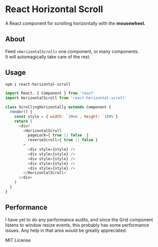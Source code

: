 # React Horizontal Scroll

A React component for scrolling horizontally with the **mousewheel.**


## About

Feed `<HorizontalScroll>` one component, or many components. <br />
It will automagically take care of the rest.

## Usage

```bash
npm i react-horizontal-scroll
```

```js
import React, { Component } from 'react'
import HorizontalScroll from 'react-horizontal-scroll'

class ScrollingHorizontally extends Component {
  render() {
    const style = { width: `30em`, height: `100%`}
    return (
      <div>
        <HorizontalScroll
          pageLock={ true || false  }
          reverseScroll={ true || false }
        >
          <div style={style} />
          <div style={style} />
          <div style={style} />
          <div style={style} />
          <div style={style} />
        </HorizontalScroll>
      </div>
    )
  }
}


```

## Performance

I have yet to do any performance audits, and since the Grid component listens to window resize events,
this probably has some performance issues. Any help in that area would be greatly appreciated.

MIT License
